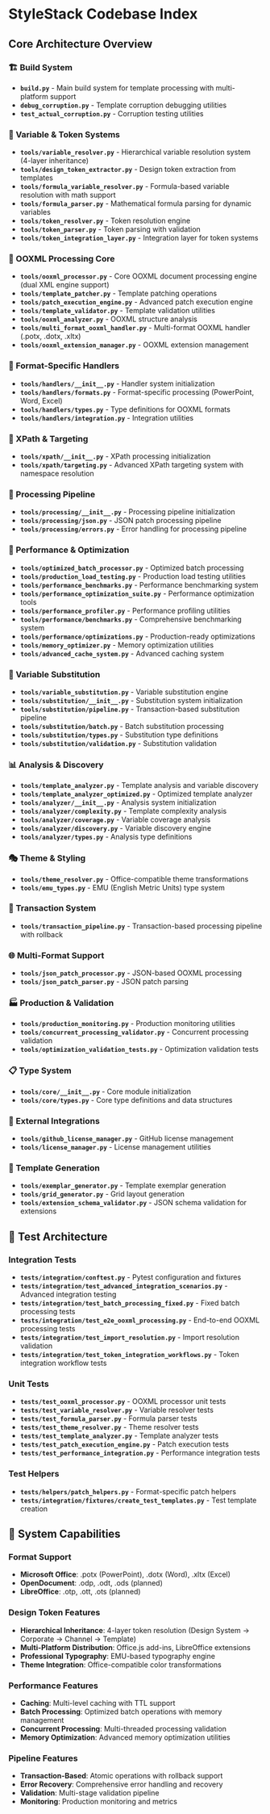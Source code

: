 # StyleStack Codebase Index

## Core Architecture Overview

### 🏗 Build System
- **`build.py`** - Main build system for template processing with multi-platform support
- **`debug_corruption.py`** - Template corruption debugging utilities
- **`test_actual_corruption.py`** - Corruption testing utilities

### 🎯 Variable & Token Systems  
- **`tools/variable_resolver.py`** - Hierarchical variable resolution system (4-layer inheritance)
- **`tools/design_token_extractor.py`** - Design token extraction from templates
- **`tools/formula_variable_resolver.py`** - Formula-based variable resolution with math support
- **`tools/formula_parser.py`** - Mathematical formula parsing for dynamic variables
- **`tools/token_resolver.py`** - Token resolution engine
- **`tools/token_parser.py`** - Token parsing with validation
- **`tools/token_integration_layer.py`** - Integration layer for token systems

### 🔧 OOXML Processing Core
- **`tools/ooxml_processor.py`** - Core OOXML document processing engine (dual XML engine support)
- **`tools/template_patcher.py`** - Template patching operations
- **`tools/patch_execution_engine.py`** - Advanced patch execution engine
- **`tools/template_validator.py`** - Template validation utilities
- **`tools/ooxml_analyzer.py`** - OOXML structure analysis
- **`tools/multi_format_ooxml_handler.py`** - Multi-format OOXML handler (.potx, .dotx, .xltx)
- **`tools/ooxml_extension_manager.py`** - OOXML extension management

### 🎨 Format-Specific Handlers
- **`tools/handlers/__init__.py`** - Handler system initialization
- **`tools/handlers/formats.py`** - Format-specific processing (PowerPoint, Word, Excel)
- **`tools/handlers/types.py`** - Type definitions for OOXML formats
- **`tools/handlers/integration.py`** - Integration utilities

### 📍 XPath & Targeting
- **`tools/xpath/__init__.py`** - XPath processing initialization
- **`tools/xpath/targeting.py`** - Advanced XPath targeting system with namespace resolution

### 🔄 Processing Pipeline
- **`tools/processing/__init__.py`** - Processing pipeline initialization  
- **`tools/processing/json.py`** - JSON patch processing pipeline
- **`tools/processing/errors.py`** - Error handling for processing pipeline

### 🚀 Performance & Optimization
- **`tools/optimized_batch_processor.py`** - Optimized batch processing
- **`tools/production_load_testing.py`** - Production load testing utilities
- **`tools/performance_benchmarks.py`** - Performance benchmarking system
- **`tools/performance_optimization_suite.py`** - Performance optimization tools
- **`tools/performance_profiler.py`** - Performance profiling utilities
- **`tools/performance/benchmarks.py`** - Comprehensive benchmarking system
- **`tools/performance/optimizations.py`** - Production-ready optimizations
- **`tools/memory_optimizer.py`** - Memory optimization utilities
- **`tools/advanced_cache_system.py`** - Advanced caching system

### 🔄 Variable Substitution
- **`tools/variable_substitution.py`** - Variable substitution engine
- **`tools/substitution/__init__.py`** - Substitution system initialization
- **`tools/substitution/pipeline.py`** - Transaction-based substitution pipeline
- **`tools/substitution/batch.py`** - Batch substitution processing  
- **`tools/substitution/types.py`** - Substitution type definitions
- **`tools/substitution/validation.py`** - Substitution validation

### 📊 Analysis & Discovery
- **`tools/template_analyzer.py`** - Template analysis and variable discovery
- **`tools/template_analyzer_optimized.py`** - Optimized template analyzer
- **`tools/analyzer/__init__.py`** - Analysis system initialization
- **`tools/analyzer/complexity.py`** - Template complexity analysis
- **`tools/analyzer/coverage.py`** - Variable coverage analysis  
- **`tools/analyzer/discovery.py`** - Variable discovery engine
- **`tools/analyzer/types.py`** - Analysis type definitions

### 🎭 Theme & Styling
- **`tools/theme_resolver.py`** - Office-compatible theme transformations
- **`tools/emu_types.py`** - EMU (English Metric Units) type system

### 🔗 Transaction System
- **`tools/transaction_pipeline.py`** - Transaction-based processing pipeline with rollback

### 🌐 Multi-Format Support
- **`tools/json_patch_processor.py`** - JSON-based OOXML processing
- **`tools/json_patch_parser.py`** - JSON patch parsing

### 🏭 Production & Validation
- **`tools/production_monitoring.py`** - Production monitoring utilities
- **`tools/concurrent_processing_validator.py`** - Concurrent processing validation
- **`tools/optimization_validation_tests.py`** - Optimization validation tests

### 📋 Type System
- **`tools/core/__init__.py`** - Core module initialization
- **`tools/core/types.py`** - Core type definitions and data structures

### 🔌 External Integrations
- **`tools/github_license_manager.py`** - GitHub license management
- **`tools/license_manager.py`** - License management utilities

### 🎯 Template Generation
- **`tools/exemplar_generator.py`** - Template exemplar generation
- **`tools/grid_generator.py`** - Grid layout generation
- **`tools/extension_schema_validator.py`** - JSON schema validation for extensions

## 🧪 Test Architecture

### Integration Tests
- **`tests/integration/conftest.py`** - Pytest configuration and fixtures
- **`tests/integration/test_advanced_integration_scenarios.py`** - Advanced integration testing
- **`tests/integration/test_batch_processing_fixed.py`** - Fixed batch processing tests
- **`tests/integration/test_e2e_ooxml_processing.py`** - End-to-end OOXML processing tests
- **`tests/integration/test_import_resolution.py`** - Import resolution validation
- **`tests/integration/test_token_integration_workflows.py`** - Token integration workflow tests

### Unit Tests  
- **`tests/test_ooxml_processor.py`** - OOXML processor unit tests
- **`tests/test_variable_resolver.py`** - Variable resolver tests
- **`tests/test_formula_parser.py`** - Formula parser tests
- **`tests/test_theme_resolver.py`** - Theme resolver tests
- **`tests/test_template_analyzer.py`** - Template analyzer tests
- **`tests/test_patch_execution_engine.py`** - Patch execution tests
- **`tests/test_performance_integration.py`** - Performance integration tests

### Test Helpers
- **`tests/helpers/patch_helpers.py`** - Format-specific patch helpers
- **`tests/integration/fixtures/create_test_templates.py`** - Test template creation

## 📐 System Capabilities

### Format Support
- **Microsoft Office**: .potx (PowerPoint), .dotx (Word), .xltx (Excel)
- **OpenDocument**: .odp, .odt, .ods (planned)
- **LibreOffice**: .otp, .ott, .ots (planned)

### Design Token Features
- **Hierarchical Inheritance**: 4-layer token resolution (Design System → Corporate → Channel → Template)
- **Multi-Platform Distribution**: Office.js add-ins, LibreOffice extensions
- **Professional Typography**: EMU-based typography engine
- **Theme Integration**: Office-compatible color transformations

### Performance Features  
- **Caching**: Multi-level caching with TTL support
- **Batch Processing**: Optimized batch operations with memory management
- **Concurrent Processing**: Multi-threaded processing validation
- **Memory Optimization**: Advanced memory optimization utilities

### Pipeline Features
- **Transaction-Based**: Atomic operations with rollback support  
- **Error Recovery**: Comprehensive error handling and recovery
- **Validation**: Multi-stage validation pipeline
- **Monitoring**: Production monitoring and metrics